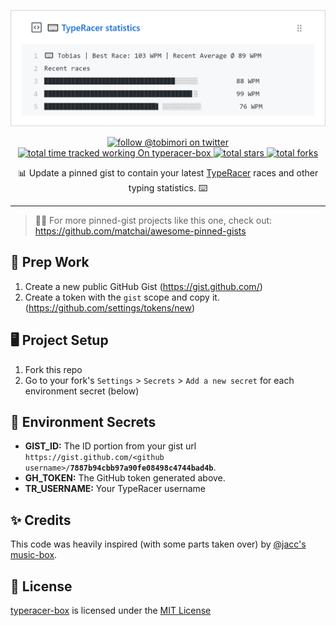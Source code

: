 <p align="center">
  <a href="https://gist.github.com/tobimori/7e2988d6bb7d17671e1874eda4601a8d">
    <img src="banner.png" alt="TypeRacer + GitHub Gist">
  </a>
</p>
<p align="center">
  <a href="https://twitter.com/tobimori">
    <img src="https://img.shields.io/twitter/follow/tobimori?color=%231da1f2&logo=twitter&logoColor=white&style=flat-square" alt="follow @tobimori on twitter" />
  </a>
  <a href="#">
    <img src="https://img.shields.io/endpoint?logo=toggl&style=flat-square&url=https%3A%2F%2Ftoggl.api.moeritz.io%2Fapi%2Fshields%2F161063066&label=total%20time%20tracked%20working%20on" alt="total time tracked working On typeracer-box">
  </a>
  <a href="https://github.com/tobimori/typeracer-box/stargazers">
    <img src="https://img.shields.io/github/stars/tobimori/typeracer-box?logo=github&logoColor=white&style=flat-square" alt="total stars">
  </a>
  <a href="https://github.com/tobimori/typeracer-box/network/members">
    <img src="https://img.shields.io/github/forks/tobimori/typeracer-box?logo=github&logoColor=white&style=flat-square" alt="total forks">
  </a>
</p>

<p align="center">
  📊 Update a pinned gist to contain your latest <a href="https://play.typeracer.com/">TypeRacer</a> races and other typing statistics. ⌨️ 
</p>

---
> 📌✨ For more pinned-gist projects like this one, check out: https://github.com/matchai/awesome-pinned-gists

## 🎒 Prep Work
1. Create a new public GitHub Gist (https://gist.github.com/)
2. Create a token with the `gist` scope and copy it. (https://github.com/settings/tokens/new)

## 🖥 Project Setup
1. Fork this repo
2. Go to your fork's `Settings` > `Secrets` > `Add a new secret` for each environment secret (below)

## 🤫 Environment Secrets
- **GIST_ID:** The ID portion from your gist url `https://gist.github.com/<github username>/`**`7887b94cbb97a90fe08498c4744bad4b`**.
- **GH_TOKEN:** The GitHub token generated above.
- **TR_USERNAME:** Your TypeRacer username

## ✨ Credits
This code was heavily inspired (with some parts taken over) by [@jacc's music-box](https://github.com/jacc/music-box/).

## 📄 License

[typeracer-box](https://github.com/tobimori/typeracer-box) is licensed under the [MIT License](https://github.com/tobimori/typeracer-box/blob/master/LICENSE)